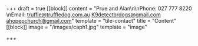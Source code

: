 +++
draft = true
[[block]]
content = "Prue and Alan\n\nPhone: 027 777 8220 \nEmail: truffle@truffledog.com.au K9detectordogs@gmail.com ahopepchurch@gmail.com"
template = "tile-contact"
title = "Content"
[[block]]
image = "/images/caph1.jpg"
template = "image"

+++
